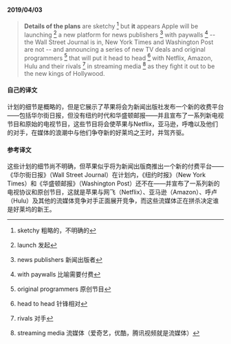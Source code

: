 #### 2019/04/03

> **Details of the plans** are sketchy [^1] but **it** appears Apple will be launching [^2] a new platform for news publishers [^3] with paywalls [^4] -- the Wall Street Journal is in, New York Times and Washington Post are not -- and announcing a series of new TV deals and original programmers [^5] that will put it head to head [^6] with Netflix, Amazon, Hulu and their rivals [^7] in streaming media [^8] as they fight it out to be the new kings of Hollywood.



#### 自己的译文

计划的细节是概略的，但是它展示了苹果将会为新闻出版社发布一个新的收费平台——包括华尔街日报，但没有纽约时代和华盛顿邮报——并且宣布了一系列新电视节目和原始的电视节目，这些节目将会使苹果与Netflix，亚马逊，呼噜以及他们的对手，在媒体的浪潮中与他们争夺新的好莱坞之王时，并驾齐驱。



#### 参考译文

这些计划的细节尚不明确，但苹果似乎将为新闻出版商推出一个新的付费平台——《华尔街日报》（Wall Street Journal）在计划内，《纽约时报》（New York Times）和《华盛顿邮报》（Washington Post）还不在——并宣布了一系列新的电视协议和原创节目，这就是苹果与网飞（Netflix）、亚马逊（Amazon）、呼卢（Hulu）及其他的流媒体竞争对手正面展开竞争，而这些流媒体正在拼杀决定谁是好莱坞的新王。



[^1]: sketchy 粗略的，不明确的
[^2]: launch 发起
[^3]: news publishers 新闻出版者
[^4]: with paywalls 比喻需要付费
[^5]: original programmers 原创节目
[^6]: head to head 针锋相对
[^7]: rivals 对手
[^8]: streaming media 流媒体（爱奇艺，优酷，腾讯视频就是流媒体）